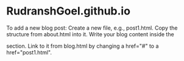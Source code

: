 # RudranshGoel.github.io
To add a new blog post:
Create a new file, e.g., post1.html.
Copy the structure from about.html into it.
Write your blog content inside the <main> section.
Link to it from blog.html by changing a href="#" to a href="post1.html".
 